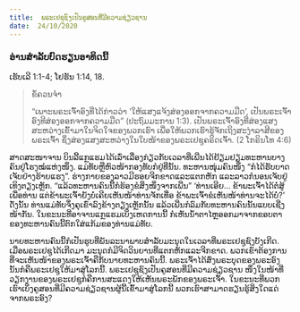 ```yaml
---
title:  ພຣະເຢຊູຊົງເປັນຄູສອນທີ່ມີຄວາມຊ່ຽວຊານ
date:  24/10/2020
---
```


### ອ່ານສຳລັບບົດຮຽນອາທິດນີ້
ເຮັບເລີ 1:1-4; ໂຢຮັນ 1:14, 18.

> <p>ຂໍ້ຄວນຈໍາ</p>
> “ເພາະພຣະເຈົ້າອົງທີ່ໄດ້ກ່າວວ່າ ‘ໃຫ້ແສງແຈ້ງສ່ອງອອກຈາກຄວາມມືດ’, ເປັນພຣະເຈົ້າອົງທີສ່ອງອອກຈາກຄວາມມືດ” (ປະຖົມມະການ 1:3). ເປັນພຣະເຈົ້າອົງທີ່ສ່ອງແສງສະຫວ່າງເຂົ້າມາໃນຈິດໃຈຂອງພວກເຮົາ ເພື່ອໃຫ້ພວກເຮົາຮູ້ຈັກເຖິງສະງ່າລາສີຂອງພຣະເຈົ້າ ຊຶ່ງສ່ອງແສງສະຫວ່າງໃນໃບໜ້າຂອງພຣະເຢຊູຄຣິດເຈົ້າ. (2 ໂກຣິນໂທ 4:6)

ສາດສະໜາຈານ ບິນລີ້ແກຼແຮມໄດ້ເລົ່າເລື່ອງກ່ຽວກັບເວລາທີ່ເພີ່ນໄດ້ຢ້ຽມຢຽມທະຫານບາງຄົນຢູ່ໂຮງໝໍແຫ່ງໜຶ່ງ. ແມ່ທັບຫຼືຫົວໜ້າກອງທັບກໍຢູ່ທີ່ນັ້ນ. ທະຫານໜຸ່ມຄົນໜຶ່ງ “ກໍໄດ້ຮັບບາດເຈັບຢ່າງຮ້າຍແຮງ”. ຮ່າງກາຍຂອງລາວມີຮອຍຈີກຂາດແລະແຕກຫັກ ແລະລາວກໍນອນເຈັບຢູ່ເທິງຕຽງເຫຼັກ. “ແລ້ວທະຫານຄົນນີ້ກໍຮ້ອງຂໍສິ່ງໜຶ່ງຈາກເພີ່ນ” ‘ທ່ານເອີຍ... ຂ້າພະເຈົ້າໄດ້ຕໍ່ສູ້ເພື່ອທ່ານ ແຕ່ຂ້າພະເຈົ້າຍັງບໍ່ເຄີຍເຫັນໜ້າທ່ານຈັກເທື່ອ ຂ້າພະເຈົ້າຂໍເຫັນໜ້າທ່ານຈະໄດ້ບໍ່?’ ດັ່ງນັ້ນ ທ່ານແມ່ທັບຈຶ່ງຄຸເຂົ່າລົງຂ້າງຕຽງເຫຼັກນັ້ນ ແລ້ວເພີ່ນກໍລົມກັບທະຫານຄົນນັ້ນແບບເຊີ່ງໜ້າກັນ. ໃນຂະນະທີ່ອາຈານແກຼແຮມເບິ່ງເຫດການນີ້ ກໍເຫັນນ້ຳຕາໄຫຼອອກມາຈາກຂອບຕາຂອງທະຫານຄົນນີ້ຕົກໃສ່ແກ້ມຂອງທ່ານແມ່ທັບ.

ນາຍທະຫານຄົນນີ້ກໍເປັນຮູບທີ່ພັນລະນາພາບສຳລັບມະນຸດໃນເວລາທີ່ພຣະເຢຊູຊົງບັງເກີດ. ເມື່ອພຣະເຢຊູໄດ້ເກີດມາ ມະນຸດກໍມີຈິດວິນຍານທີ່ແຕກຫັກແລະຈີກຂາດ. ພວກເຂົາຕ້ອງການທີ່ຈະເຫັນໜ້າຂອງພຣະເຈົ້າຄືກັບນາຍທະຫານຄົນນີ້. ພຣະເຈົ້າໄດ້ສົ່ງພຣະບຸດຂອງພຣະອົງ ນັ້ນກໍຄືພຣະເຢຊູໃຫ້ມາສູ່ໂລກນີ້. ພຣະເຢຊູຊົງເປັນຄູສອນທີ່ມີຄວາມຊ່ຽວຊານ ໜຶ່ງໃນໜ້າທີ່ວຽກງານຂອງພຣະເຢຊູກໍຄືການສະແດງໃຫ້ເຫັນພຣະພັກຂອງພຣະເຈົ້າ. ໃນຂະນະທີ່ພວກເຮົາເບິ່ງຄູສອນທີ່ມີຄວາມຊ່ຽວຊານຜູ້ນີ້ເຂົ້າມາສູ່ໂລກນີ້ ພວກເຮົາສາມາດຮຽນຮູ້ສິ່ງໃດແດ່ຈາກພຣະອົງ?